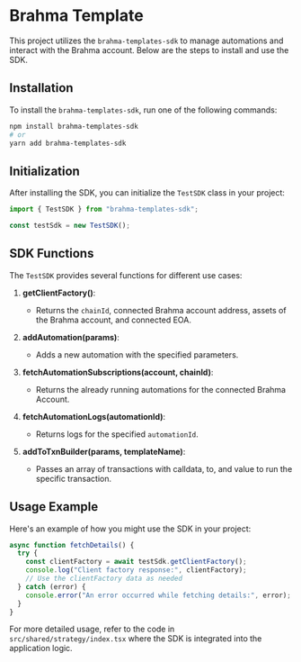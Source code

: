 # Brahma Template

This project utilizes the `brahma-templates-sdk` to manage automations and interact with the Brahma account. Below are the steps to install and use the SDK.

## Installation

To install the `brahma-templates-sdk`, run one of the following commands:

```bash
npm install brahma-templates-sdk
# or
yarn add brahma-templates-sdk
```

## Initialization

After installing the SDK, you can initialize the `TestSDK` class in your project:

```typescript
import { TestSDK } from "brahma-templates-sdk";

const testSdk = new TestSDK();
```

## SDK Functions

The `TestSDK` provides several functions for different use cases:

1. **getClientFactory()**:
   - Returns the `chainId`, connected Brahma account address, assets of the Brahma account, and connected EOA.

2. **addAutomation(params)**:
   - Adds a new automation with the specified parameters.

3. **fetchAutomationSubscriptions(account, chainId)**:
   - Returns the already running automations for the connected Brahma Account.

4. **fetchAutomationLogs(automationId)**:
   - Returns logs for the specified `automationId`.

5. **addToTxnBuilder(params, templateName)**:
   - Passes an array of transactions with calldata, to, and value to run the specific transaction.

## Usage Example

Here's an example of how you might use the SDK in your project:

```typescript
async function fetchDetails() {
  try {
    const clientFactory = await testSdk.getClientFactory();
    console.log("Client factory response:", clientFactory);
    // Use the clientFactory data as needed
  } catch (error) {
    console.error("An error occurred while fetching details:", error);
  }
}
```

For more detailed usage, refer to the code in `src/shared/strategy/index.tsx` where the SDK is integrated into the application logic.
